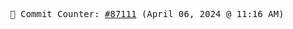 <p align="center">
    <samp>
        📮 Commit Counter: <a href="https://github.com/Javascript-void0/Javascript-void0/commits/main">#87111</a> (April 06, 2024 @ 11:16 AM)
    </samp>
</p>